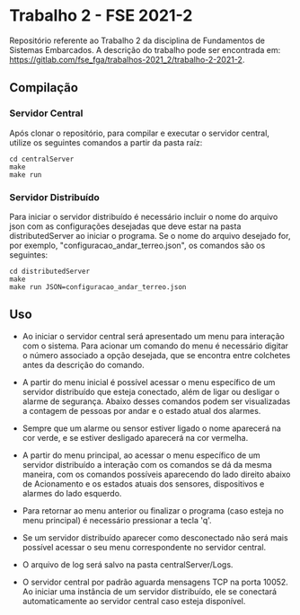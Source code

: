 # Trabalho 2 - FSE 2021-2
Repositório referente ao Trabalho 2 da disciplina de Fundamentos de Sistemas Embarcados. A descrição do trabalho pode ser encontrada em: https://gitlab.com/fse_fga/trabalhos-2021_2/trabalho-2-2021-2.

## Compilação
### Servidor Central
Após clonar o repositório, para compilar e executar o servidor central, utilize os seguintes comandos a partir da pasta raíz:
```
cd centralServer
make
make run
```

### Servidor Distribuído
Para iniciar o servidor distribuído é necessário incluir o nome do arquivo json com as configurações desejadas que deve estar na pasta distributedServer ao iniciar o programa.
Se o nome do arquivo desejado for, por exemplo, "configuracao_andar_terreo.json", os comandos são os seguintes:
```
cd distributedServer
make
make run JSON=configuracao_andar_terreo.json
```

## Uso
- Ao iniciar o servidor central será apresentado um menu para interação com o sistema. Para acionar um comando do menu é necessário digitar o número associado a opção
desejada, que se encontra entre colchetes antes da descrição do comando.

- A partir do menu inicial é possível acessar o menu específico de um servidor distribuído que esteja conectado, além de ligar ou desligar o alarme de segurança.
Abaixo desses comandos podem ser visualizadas a contagem de pessoas por andar e o estado atual dos alarmes.

- Sempre que um alarme ou sensor estiver ligado o nome aparecerá na cor verde, e se estiver desligado aparecerá na cor vermelha.

- A partir do menu principal, ao acessar o menu específico de um servidor distribuído a interação com os comandos se dá da mesma maneira, com os comandos possíveis aparecendo do lado direito abaixo de Acionamento
e os estados atuais dos sensores, dispositivos e alarmes do lado esquerdo.

- Para retornar ao menu anterior ou finalizar o programa (caso esteja no menu principal) é necessário pressionar a tecla 'q'.

- Se um servidor distribuído aparecer como desconectado não será mais possível acessar o seu menu correspondente no servidor central.

- O arquivo de log será salvo na pasta centralServer/Logs.

- O servidor central por padrão aguarda mensagens TCP na porta 10052. Ao iniciar uma instância de um servidor distribuído, ele se conectará automaticamente ao
servidor central caso esteja disponível.
